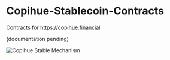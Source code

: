 # Copihue-Stablecoin-Contracts
Contracts for https://copihue.financial

(documentation pending)

![Copihue Stable Mechanism](https://raw.githubusercontent.com/spore-engineering/Copihue-Stablecoin-Contracts/main/copihue-stablecoin-design.jpg)
